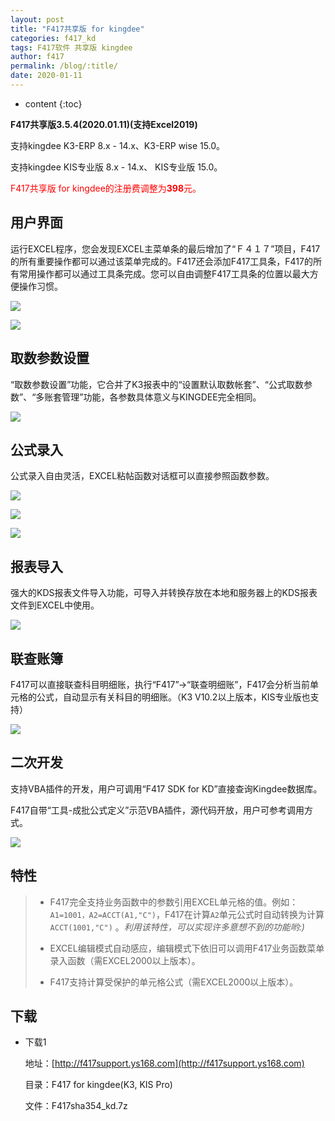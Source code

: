 ```yaml
---
layout: post
title: "F417共享版 for kingdee"
categories: f417_kd
tags: F417软件 共享版 kingdee
author: f417
permalink: /blog/:title/
date: 2020-01-11
---
```


* content
{:toc}

**F417共享版3.5.4(2020.01.11)(支持Excel2019)**

支持kingdee K3-ERP 8.x - 14.x、K3-ERP wise 15.0。

支持kingdee KIS专业版 8.x - 14.x、 KIS专业版 15.0。

<p><font color="red">F417共享版 for kingdee的注册费调整为<b>398</b>元。</font></p>




## 用户界面

运行EXCEL程序，您会发现EXCEL主菜单条的最后增加了“Ｆ４１７”项目，F417的所有重要操作都可以通过该菜单完成的。F417还会添加F417工具条，F417的所有常用操作都可以通过工具条完成。您可以自由调整F417工具条的位置以最大方便操作习惯。

![](/images/f417_kd/f417_kd_share_1_1.png)

![](/images/f417_kd/f417_kd_share_1_2.png)

## 取数参数设置

“取数参数设置”功能，它合并了K3报表中的“设置默认取数帐套”、“公式取数参数”、“多账套管理”功能，各参数具体意义与KINGDEE完全相同。

![](/images/f417_kd/f417_kd_share_init.png)

## 公式录入

公式录入自由灵活，EXCEL粘帖函数对话框可以直接参照函数参数。

![](/images/f417_kd/f417_kd_share_wizard_1.png)

![](/images/f417_kd/f417_kd_share_wizard_2.png)

![](/images/f417_kd/f417_kd_share_wizard_3.png)

## 报表导入

强大的KDS报表文件导入功能，可导入并转换存放在本地和服务器上的KDS报表文件到EXCEL中使用。

![](/images/f417_kd/f417_kd_share_import_kds.png)

## 联查账簿

F417可以直接联查科目明细账，执行“F417”->“联查明细账”，F417会分析当前单元格的公式，自动显示有关科目的明细账。（K3 V10.2以上版本，KIS专业版也支持）

![](/images/f417_kd/f417_kd_share_query_book.png)

## 二次开发

支持VBA插件的开发，用户可调用“F417 SDK for KD”直接查询Kingdee数据库。

F417自带“工具-成批公式定义”示范VBA插件，源代码开放，用户可参考调用方式。

![](/images/f417_kd/f417_kd_share_vba_autofill.png)

## 特性

> - F417完全支持业务函数中的参数引用EXCEL单元格的值。例如：`A1=1001，A2=ACCT(A1,"C")`，F417在计算`A2`单元公式时自动转换为计算`ACCT(1001,"C")` 。<em>利用该特性，可以实现许多意想不到的功能哟:)</em>
>
> - EXCEL编辑模式自动感应，编辑模式下依旧可以调用F417业务函数菜单录入函数（需EXCEL2000以上版本）。
>
> - F417支持计算受保护的单元格公式（需EXCEL2000以上版本）。

## 下载

- 下载1

  地址：[http://f417support.ys168.com](http://f417support.ys168.com)

  目录：F417 for kingdee(K3, KIS Pro)

  文件：F417sha354_kd.7z
